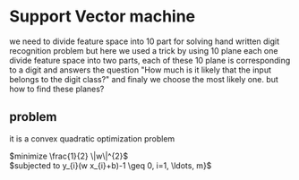 # Support Vector machine
we need to divide feature space into 10 part for solving hand written digit recognition problem
but here we used a trick by using 10 plane each one divide feature space into two parts,
each of these 10 plane is corresponding to a digit and answers the question "How much is it likely that the input belongs to the digit class?"
and finaly we choose the most likely one.
but how to find these planes?

## problem
it is a convex quadratic optimization problem

$minimize \frac{1}{2} \|w\|^{2}$ <br />
$subjected to y_{i}(w x_{i}+b)-1 \geq 0, i=1, \ldots, m}$
